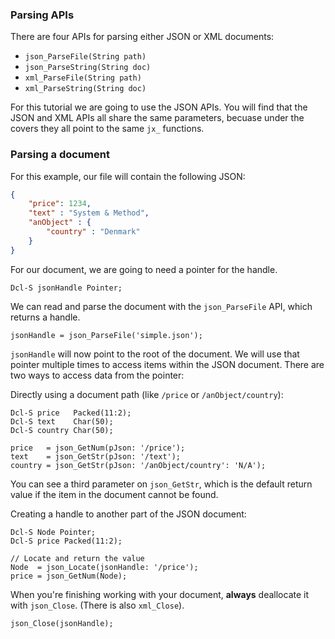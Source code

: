 ### Parsing APIs

There are four APIs for parsing either JSON or XML documents:

* `json_ParseFile(String path)`
* `json_ParseString(String doc)`
* `xml_ParseFile(String path)`
* `xml_ParseString(String doc)`

For this tutorial we are going to use the JSON APIs. You will find that the JSON and XML APIs all share the same parameters, becuase under the covers they all point to the same `jx_` functions.

### Parsing a document

For this example, our file will contain the following JSON:

```json
{ 
	"price": 1234,
	"text" : "System & Method",
	"anObject" : {
		"country" : "Denmark"
	}
}
```

For our document, we are going to need a pointer for the handle.

```
Dcl-S jsonHandle Pointer;
```

We can read and parse the document with the `json_ParseFile` API, which returns a handle.

```
jsonHandle = json_ParseFile('simple.json');
```

`jsonHandle` will now point to the root of the document. We will use that pointer multiple times to access items within the JSON document. There are two ways to access data from the pointer:

Directly using a document path (like `/price` or `/anObject/country`):

```
Dcl-S price   Packed(11:2);
Dcl-S text    Char(50);
Dcl-S country Char(50);

price   = json_GetNum(pJson: '/price');
text    = json_GetStr(pJson: '/text');
country = json_GetStr(pJson: '/anObject/country': 'N/A');
```

You can see a third parameter on `json_GetStr`, which is the default return value if the item in the document cannot be found.

Creating a handle to another part of the JSON document:


```
Dcl-S Node Pointer;
Dcl-S price Packed(11:2);

// Locate and return the value
Node  = json_Locate(jsonHandle: '/price');
price = json_GetNum(Node);
```

When you're finishing working with your document, **always** deallocate it with `json_Close`. (There is also `xml_Close`).

```
json_Close(jsonHandle);
```
